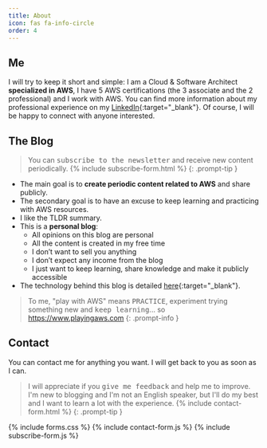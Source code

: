 ```yaml
---
title: About
icon: fas fa-info-circle
order: 4
---
```


## Me

I will try to keep it short and simple: I am a Cloud & Software Architect **specialized in AWS**, I have 5 AWS certifications (the 3 associate and the 2 professional) and I work with AWS. You can find more information about my professional experience on my [LinkedIn](https://www.linkedin.com/in/alejandro-lazaro-chueca/){:target="_blank"}. Of course, I will be happy to connect with anyone interested.

## The Blog

> You can <kbd>subscribe to the newsletter</kbd> and receive new content periodically.
{% include subscribe-form.html %}
{: .prompt-tip }

- The main goal is to **create periodic content related to AWS** and share publicly.
- The secondary goal is to have an excuse to keep learning and practicing with AWS resources.
- I like the TLDR summary.
- This is a **personal blog**:
  - All opinions on this blog are personal
  - All the content is created in my free time
  - I don’t want to sell you anything
  - I don’t expect any income from the blog
  - I just want to keep learning, share knowledge and make it publicly accessible
- The technology behind this blog is detailed [here](/posts/the-technology-behind-this-blog/){:target="_blank"}.

> To me, "play with AWS" means <kbd>PRACTICE</kbd>, experiment trying something new and <kbd>keep learning</kbd>... so <https://www.playingaws.com>
{: .prompt-info }

## Contact

You can contact me for anything you want. I will get back to you as soon as I can.

> I will appreciate if you <kbd>give me feedback</kbd> and help me to improve. I'm new to blogging and I'm not an English speaker, but I'll do my best and I want to learn a lot with the experience.
{% include contact-form.html %}
{: .prompt-tip }

{% include forms.css %}
{% include contact-form.js %}
{% include subscribe-form.js %}
